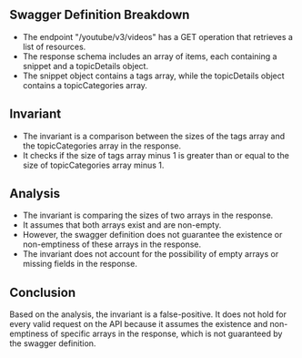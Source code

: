 ## Swagger Definition Breakdown
- The endpoint "/youtube/v3/videos" has a GET operation that retrieves a list of resources.
- The response schema includes an array of items, each containing a snippet and a topicDetails object.
- The snippet object contains a tags array, while the topicDetails object contains a topicCategories array.

## Invariant
- The invariant is a comparison between the sizes of the tags array and the topicCategories array in the response.
- It checks if the size of tags array minus 1 is greater than or equal to the size of topicCategories array minus 1.

## Analysis
- The invariant is comparing the sizes of two arrays in the response.
- It assumes that both arrays exist and are non-empty.
- However, the swagger definition does not guarantee the existence or non-emptiness of these arrays in the response.
- The invariant does not account for the possibility of empty arrays or missing fields in the response.

## Conclusion
Based on the analysis, the invariant is a false-positive. It does not hold for every valid request on the API because it assumes the existence and non-emptiness of specific arrays in the response, which is not guaranteed by the swagger definition.
